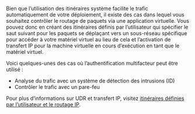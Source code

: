 Bien que l’utilisation des itinéraires système facilite le trafic automatiquement de votre déploiement, il existe des cas dans lequel vous souhaitez contrôler le routage de paquets via une application virtuelle. Vous pouvez donc en créant des itinéraires définis par l’utilisateur qui spécifier le saut suivant pour les paquets se déplaçant vers un sous-réseau spécifique pour accéder à votre matériel virtuel au lieu de cela et l’activation de transfert IP pour la machine virtuelle en cours d’exécution en tant que le matériel virtuel.

Voici quelques-unes des cas où l’authentification multifacteur peut être utilisé :

- Analyse du trafic avec un système de détection des intrusions (ID)
- Contrôler le trafic avec un pare-feu

Pour plus d’informations sur UDR et transfert IP, visitez [itinéraires définies par l’utilisateur et le routage IP](../articles/virtual-network/virtual-networks-udr-overview.md).
